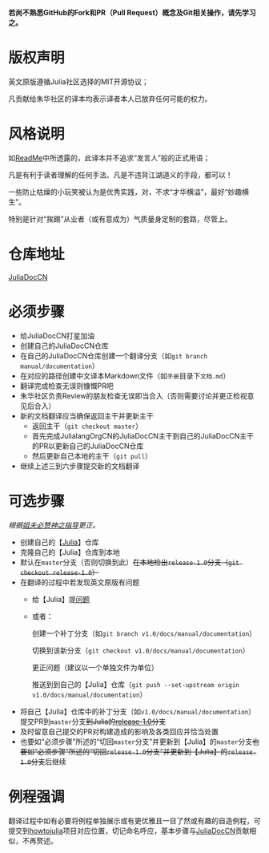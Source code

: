 **若尚不熟悉GitHub的Fork和PR（Pull Request）概念及Git相关操作，请先学习之。**

# 版权声明

英文原版遵循Julia社区选择的MIT开源协议；

凡贡献给朱华社区的译本均表示译者本人已放弃任何可能的权力。

# 风格说明

如[ReadMe](./README.md)中所透露的，此译本并不追求“发言人”般的正式用语；

凡是有利于读者理解的任何手法、凡是不违背江湖道义的手段，都可以！

一些防止枯燥的小玩笑被认为是优秀实践，对，不求“才华横溢”，最好“妙趣横生”。

特别是针对“挨踢”从业者（或有意成为）气质量身定制的套路，尽管上。

# 仓库地址

[JuliaDocCN](https://github.com/JulialangOrgCN/JuliaDocCN)

# 必须步骤

- 给JuliaDocCN打星加油
- 创建自己的JuliaDocCN仓库
- 在自己的JuliaDocCN仓库创建一个翻译分支（如`git branch manual/documentation`）
- 在对应的路径创建中文译本Markdown文件（如`手册`目录下`文档.md`）
- 翻译完成检查无误则慷慨PR吧
- 朱华社区负责Review的朋友检查无误即当合入（否则需要讨论并更正检视意见后合入）
- 新的文档翻译应当确保返回主干并更新主干
  - 返回主干（`git checkout master`）
  - 首先完成JulialangOrgCN的JuliaDocCN主干到自己的JuliaDocCN主干的PR以更新自己的JuliaDocCN仓库
  - 然后更新自己本地的主干（`git pull`）
- 继续上述三到六步骤提交新的文档翻译

# 可选步骤

*根据[姐夫必赞神之指导](https://github.com/JuliaLang/julia/pull/29280#issuecomment-426016137)更正。*

- 创建自己的【[Julia](https://github.com/JuliaLang/julia)】仓库
- 克隆自己的【Julia】仓库到本地
- 默认在`master`分支（否则切换到此）~~在本地检出`release-1.0`分支（`git checkout release-1.0`）~~
- 在翻译的过程中若发现英文原版有问题
  - 给【Julia】提[问题](https://github.com/JuliaLang/julia/issues)
  - 或者：

    创建一个补丁分支（如`git branch v1.0/docs/manual/documentation`）

    切换到该新分支（`git checkout v1.0/docs/manual/documentation`）

    更正问题（建议以一个单独文件为单位）

    推送到到自己的【Julia】仓库（`git push --set-upstream origin v1.0/docs/manual/documentation`）
- 将自己【Julia】仓库中的补丁分支（如`v1.0/docs/manual/documentation`）提交PR到`master`分支~~到Julia的[release-1.0](https://github.com/JuliaLang/julia/tree/release-1.0)分支~~
- 及时留意自己提交的PR对构建造成的影响及各类回应并恰当处置
- 也要如“必须步骤”所述的“切回`master`分支”并更新到【Julia】的`master`分支~~也要如“必须步骤”所述的“切回`release-1.0`分支”并更新到【Julia】的`release-1.0`分支~~后继续

# 例程强调

翻译过程中如有必要将例程单独展示或有更优雅且一目了然或有趣的自造例程，可提交到[howtojulia](https://github.com/JulialangOrgCN/howtojulia)项目对应位置，切记命名呼应，基本步骤与[JuliaDocCN](https://github.com/JulialangOrgCN/JuliaDocCN)贡献相似，不再赘述。
